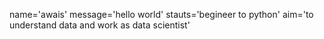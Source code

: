 name='awais'
message='hello world'
stauts='begineer to python'
aim='to understand data and work as data scientist'
